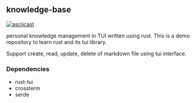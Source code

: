 ## knowledge-base

[![asciicast](https://asciinema.org/a/S9MO7Ilvs8dILKGZGc63NtfC0.svg)](https://asciinema.org/a/S9MO7Ilvs8dILKGZGc63NtfC0)

personal knowledge management in TUI written using rust. This is a demo repository to learn rust and its tui library.

Support create, read, update, delete of markdown file using tui interface.

### Dependencies
- rust-tui
- crossterm
- serde
